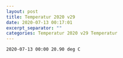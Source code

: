```yaml
---
layout: post
title: Temperatur 2020 v29
date: 2020-07-13 00:17:01
excerpt_separator: ""
categories: Temperatur 2020 v29 Temperatur
---
```

```
2020-07-13 00:00 20.90 deg C
```
